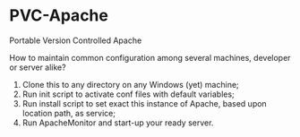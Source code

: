 # PVC-Apache
Portable Version Controlled Apache

How to maintain common configuration among several machines, developer or server alike?

1. Clone this to any directory on any Windows (yet) machine;
2. Run init script to activate conf files with default variables;
3. Run install script to set exact this instance of Apache, based upon location path, as service;
4. Run ApacheMonitor and start-up your ready server.
